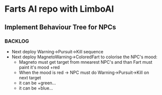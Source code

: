 # Farts AI repo with LimboAI
## Implement Behaviour Tree for NPCs
### BACKLOG
- Next deploy Warning->Pursuit->Kill sequence
- Next deploy MagnetoWarning->ColoredFart to colorise the NPC's mood:
	* Magneto must get target from mnearest NPC's and than Fart must paint it's mood +red
	* When the mood is red -> NPC must do Warning->Pursuit->Kill on next target
	* it can be +green...
	* it can be +blue...